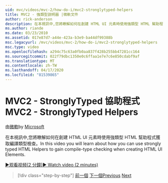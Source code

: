 ```yaml
---
uid: mvc/videos/mvc-2/how-do-i/mvc2-stronglytyped-helpers
title: MVC2 - 強類型説明器 |微軟文件
author: rick-anderson
description: 在本視訊中,您將瞭解如何在創建 HTML UI 元素時使用強類型 HTML 幫助程式獲取編譯類型檢查。
ms.author: riande
ms.date: 03/23/2010
ms.assetid: 017e87d7-a44e-423a-b3e9-ba44df99388b
msc.legacyurl: /mvc/videos/mvc-2/how-do-i/mvc2-stronglytyped-helpers
msc.type: video
ms.openlocfilehash: a294c75c63a0fb0aa837f428b255bb47281cc164
ms.sourcegitcommit: 022f79dbc1350e0c6ffaa1e7e7c6e850cdabf9af
ms.translationtype: MT
ms.contentlocale: zh-TW
ms.lasthandoff: 04/17/2020
ms.locfileid: "81539865"
---
```

# <a name="mvc2---stronglytyped-helpers"></a><span data-ttu-id="22e4e-103">MVC2 - StronglyTyped 協助程式</span><span class="sxs-lookup"><span data-stu-id="22e4e-103">MVC2 - StronglyTyped Helpers</span></span>

<span data-ttu-id="22e4e-104">由[微軟](https://github.com/microsoft)</span><span class="sxs-lookup"><span data-stu-id="22e4e-104">by [Microsoft](https://github.com/microsoft)</span></span>

<span data-ttu-id="22e4e-105">在本視訊中,您將瞭解如何在創建 HTML UI 元素時使用強類型 HTML 幫助程式獲取編譯類型檢查。</span><span class="sxs-lookup"><span data-stu-id="22e4e-105">In this video you will learn about how you can use strongly typed HTML Helpers to gain compile-type checking when creating HTML UI Elements.</span></span>

[<span data-ttu-id="22e4e-106">&#9654;观看视频(2 分鐘)</span><span class="sxs-lookup"><span data-stu-id="22e4e-106">&#9654; Watch video (2 minutes)</span></span>](https://channel9.msdn.com/Blogs/ASP-NET-Site-Videos/mvc2-stronglytyped-helpers)

> [!div class="step-by-step"]
> <span data-ttu-id="22e4e-107">[前一個](mvc2-html-encoding.md)
> [下一個](mvc2-model-validation.md)</span><span class="sxs-lookup"><span data-stu-id="22e4e-107">[Previous](mvc2-html-encoding.md)
[Next](mvc2-model-validation.md)</span></span>
